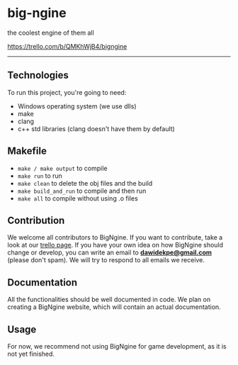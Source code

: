 # big-ngine

the coolest engine of them all

https://trello.com/b/QMKhWjB4/bigngine

---

## Technologies

To run this project, you're going to need:

- Windows operating system (we use dlls)
- make
- clang
- c++ std libraries (clang doesn't have them by default)

## Makefile

- `make / make output` to compile
- `make run` to run
- `make clean` to delete the obj files and the build
- `make build_and_run` to compile and then run
- `make all` to compile without using .o files

## Contribution

We welcome all contributors to BigNgine. If you want to contribute, take a look at our [trello page](https://trello.com/b/QMKhWjB4/bigngine). If you have your own idea on how BigNgine should change or develop, you can write an email to **dawidekpe@gmail.com** (please don't spam). We will try to respond to all emails we receive.

## Documentation

All the functionalities should be well documented in code. We plan on creating a BigNgine website, which will contain an actual documentation.

## Usage

For now, we recommend not using BigNgine for game development, as it is not yet finished.
